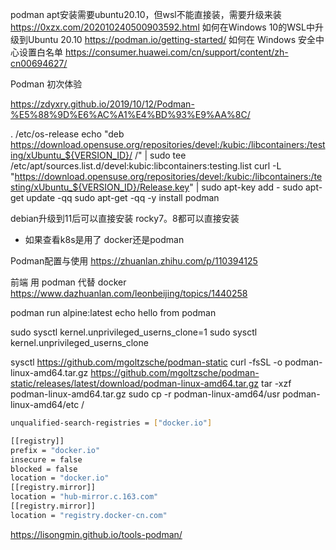 podman apt安装需要ubuntu20.10，但wsl不能直接装，需要升级来装
https://0xzx.com/202010240500903592.html
如何在Windows 10的WSL中​​升级到Ubuntu 20.10
https://podman.io/getting-started/
如何在 Windows 安全中心设置白名单
https://consumer.huawei.com/cn/support/content/zh-cn00694627/


Podman 初次体验

https://zdyxry.github.io/2019/10/12/Podman-%E5%88%9D%E6%AC%A1%E4%BD%93%E9%AA%8C/

. /etc/os-release
echo "deb https://download.opensuse.org/repositories/devel:/kubic:/libcontainers:/testing/xUbuntu_${VERSION_ID}/ /" | sudo tee /etc/apt/sources.list.d/devel:kubic:libcontainers:testing.list
curl -L "https://download.opensuse.org/repositories/devel:/kubic:/libcontainers:/testing/xUbuntu_${VERSION_ID}/Release.key" | sudo apt-key add -
sudo apt-get update -qq
sudo apt-get -qq -y install podman

debian升级到11后可以直接安装
rocky7。8都可以直接安装

+ 如果查看k8s是用了 docker还是podman

Podman配置与使用
https://zhuanlan.zhihu.com/p/110394125

前端 用 podman 代替 docker
https://www.dazhuanlan.com/leonbeijing/topics/1440258

podman run alpine:latest echo hello from podman

sudo sysctl kernel.unprivileged_userns_clone=1
sudo sysctl kernel.unprivileged_userns_clone

sysctl
https://github.com/mgoltzsche/podman-static
curl -fsSL -o podman-linux-amd64.tar.gz https://github.com/mgoltzsche/podman-static/releases/latest/download/podman-linux-amd64.tar.gz
tar -xzf podman-linux-amd64.tar.gz
sudo cp -r podman-linux-amd64/usr podman-linux-amd64/etc /

```bash
unqualified-search-registries = ["docker.io"]

[[registry]]
prefix = "docker.io"
insecure = false
blocked = false
location = "docker.io"
[[registry.mirror]]
location = "hub-mirror.c.163.com"
[[registry.mirror]]
location = "registry.docker-cn.com"
```
https://lisongmin.github.io/tools-podman/